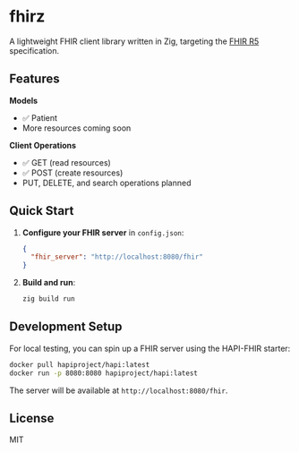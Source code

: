 # fhirz

A lightweight FHIR client library written in Zig, targeting the [FHIR R5](https://hl7.org/fhir/) specification.

## Features

**Models**
- ✅ Patient
- More resources coming soon

**Client Operations**
- ✅ GET (read resources)
- ✅ POST (create resources)
- PUT, DELETE, and search operations planned

## Quick Start

1. **Configure your FHIR server** in `config.json`:
   ```json
   {
     "fhir_server": "http://localhost:8080/fhir"
   }
   ```

2. **Build and run**:
   ```bash
   zig build run
   ```

## Development Setup

For local testing, you can spin up a FHIR server using the HAPI-FHIR starter:

```bash
docker pull hapiproject/hapi:latest
docker run -p 8080:8080 hapiproject/hapi:latest
```

The server will be available at `http://localhost:8080/fhir`.

## License

MIT
